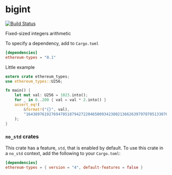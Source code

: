 # bigint

[![Build Status](https://travis-ci.org/paritytech/primitives.svg?branch=master)](https://travis-ci.org/paritytech/primitives)

Fixed-sized integers arithmetic

To specify a dependency, add to `Cargo.toml`

```toml
[dependencies]
ethereum-types = "0.1"
```

Little example

```rust
extern crate ethereum_types;
use ethereum_types::U256;

fn main() {
	let mut val: U256 = 1023.into();
	for _ in 0..200 { val = val * 2.into() }
	assert_eq!(
		&format!("{}", val), 
		"1643897619276947051879427220465009342380213662639797070513307648"
	);
}
```

### `no_std` crates

This crate has a feature, `std`, that is enabled by default. To use this crate
in a `no_std` context, add the following to your `Cargo.toml`:

```toml
[dependencies]
ethereum-types = { version = "4", default-features = false }
```
